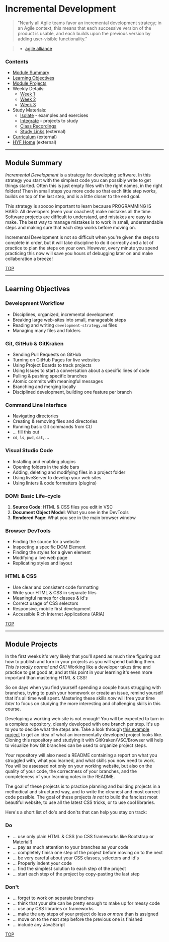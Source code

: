 # Incremental Development

> "Nearly all Agile teams favor an incremental development strategy;
in an Agile context, this means that each successive version of the product is usable,
and each builds upon the previous version by adding user-visible functionality."

> * [agile alliance](https://www.agilealliance.org/glossary/incremental-development)

### Contents

* [Module Summary](#module-summary)
* [Learning Objectives](#learning-objectives)
* [Module Projects](#module-projects)
* Weekly Details:
  * [Week 1](./week-1/README.md)
  * [Week 2](./week-2/README.md)
  * [Week 3](./week-3/README.md)
* Study Materials:
  * [Isolate](./isolate/README.md) - examples and exercises
  * [Integrate](./integrate/README.md) - projects to study
  * [Class Recordings](./class-recordings.md)
  * [Study Links](https://study.hackyourfuture.be) (external)
* [Curriculum](https://home.hackyourfuture.be/curriculum) (external)
* [HYF Home](https://home.hackyourfuture.be/) (external)

---

## Module Summary

_Incremental Development_ is a strategy for developing software.  In this strategy you start with the simplest code you can possibly write to get things started.  Often this is just empty files with the right names, in the right folders! Then in small steps you more code so that each little step _works_, builds on top of the last step, and is a little closer to the end goal.

This strategy is sooooo important to learn because PROGRAMMING IS HARD.  All developers (even your coaches!) make mistakes all the time.  Software projects are difficult to understand, and mistakes are easy to make.  The best way to manage mistakes is to work in small, understandable steps and making sure that each step works before moving on.

Incremental Development is not so difficult when you're given the steps to complete in order, but it will take discipline to do it correctly and a lot of practice to plan the steps on your own. However, every minute you spend practicing this now will save you hours of debugging later on and make collaboration a breeze!

[TOP](#contents)

---

## Learning Objectives

### Development Workflow

* Disciplines, organized, incremental development
* Breaking large web-sites into small, manageable steps
* Reading and writing `development-strategy.md` files
* Managing many files and folders

### Git, GitHub & GitKraken

* Sending Pull Requests on GitHub
* Turning on GitHub Pages for live websites
* Using Project Boards to track projects
* Using Issues to start a conversation about a specific lines of code
* Pulling & pushing specific branches
* Atomic commits with meaningful messages
* Branching and merging locally
* Disciplined development, building one feature per branch

### Command Line Interface

* Navigating directories
* Creating & removing files and directories
* Running basic Git commands from CLI
* ... fill this out
* `cd`, `ls`, `pwd`, `cat`, ...

### Visual Studio Code

* Installing and enabling plugins
* Opening folders in the side bars
* Adding, deleting and modifying files in a project folder
* Using liveServer to develop your web sites
* Using linters & code formatters (plugins)

### DOM: Basic Life-cycle

1. __Source Code__: HTML & CSS files you edit in VSC
1. __Document Object Model__: What you see in the DevTools
1. __Rendered Page__: What you see in the main browser window

### Browser DevTools

* Finding the source for a website
* Inspecting a specific DOM Element
* Finding the styles for a given element
* Modifying a live web page
* Replicating styles and layout

### HTML & CSS

* Use clear and consistent code formatting
* Write your HTML & CSS in separate files
* Meaningful names for classes & id's
* Correct usage of CSS selectors
* Responsive, mobile first development
* Accessible Rich Internet Applications (ARIA)

[TOP](#contents)

---

## Module Projects

In the first weeks it's very likely that you'll spend as much time figuring out how to publish and turn in your projects as you will spend building them.  _This is totally normal and OK!_  Working like a developer takes time and practice to get good at, and at this point in your learning it's even more important than mastering HTML & CSS!

So on days when you find yourself spending a couple hours strugging with branches, trying to push your homework or create an issue, remind yourself that it's all time well spent. Mastering these skills _now_ will free your time _later_ to focus on studying the more interesting and challenging skills in this course.

Developing a working web site is not enough!  You will be expected to turn in a complete repository, cleanly developed with one branch per step.  It's up to you to decide what the steps are.  Take a look through [this example project](https://github.com/HackYourFutureBelgium/built-with-branches) to get an idea of what an incrementally developed project looks like.  Cloning this repository and studying it with GitKraken/VSC/Browser will help to visualize how Git branches can be used to organize project steps.

Your repository will also need a  README containing a report on what you struggled with, what you learned, and what skills you now need to work.   You will be assessed not only on your working website, but also on the quality of your code, the correctness of your branches, and the completeness of your learning notes in the README.

The goal of these projects is to practice planning and building projects in a methodical and structured way, and to write the cleanest and most correct code possible.  The goal of these projects _is not_ to build the fanciest most beautiful website, to use all the latest CSS tricks, or to use cool libraries.

Here's a short list of do's and don'ts that can help you stay on track:

### Do

* ... use only plain HTML & CSS (no CSS frameworks like Bootstrap or Material!)
* ... pay as much attention to your branches as your code
* ... completely finish one step of the project before moving on to the next
* ... be very careful about your CSS classes, selectors and id's
* ... Properly indent your code
* ... find the simplest solution to each step of the project
* ... start each step of the project by copy-pasting the last step

### Don't

* ... forget to work on separate branches
* ... think that your site can be pretty enough to make up for messy code
* ... use any CSS libraries or frameworks
* ... make the any steps of your project do less _or more_ than is assigned
* ... move on to the next step before the previous one is finished
* ... include any JavaScript

[TOP](#overview)
